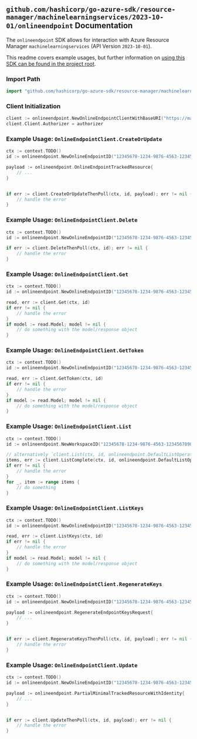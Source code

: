 
## `github.com/hashicorp/go-azure-sdk/resource-manager/machinelearningservices/2023-10-01/onlineendpoint` Documentation

The `onlineendpoint` SDK allows for interaction with Azure Resource Manager `machinelearningservices` (API Version `2023-10-01`).

This readme covers example usages, but further information on [using this SDK can be found in the project root](https://github.com/hashicorp/go-azure-sdk/tree/main/docs).

### Import Path

```go
import "github.com/hashicorp/go-azure-sdk/resource-manager/machinelearningservices/2023-10-01/onlineendpoint"
```


### Client Initialization

```go
client := onlineendpoint.NewOnlineEndpointClientWithBaseURI("https://management.azure.com")
client.Client.Authorizer = authorizer
```


### Example Usage: `OnlineEndpointClient.CreateOrUpdate`

```go
ctx := context.TODO()
id := onlineendpoint.NewOnlineEndpointID("12345678-1234-9876-4563-123456789012", "example-resource-group", "workspaceName", "endpointName")

payload := onlineendpoint.OnlineEndpointTrackedResource{
	// ...
}


if err := client.CreateOrUpdateThenPoll(ctx, id, payload); err != nil {
	// handle the error
}
```


### Example Usage: `OnlineEndpointClient.Delete`

```go
ctx := context.TODO()
id := onlineendpoint.NewOnlineEndpointID("12345678-1234-9876-4563-123456789012", "example-resource-group", "workspaceName", "endpointName")

if err := client.DeleteThenPoll(ctx, id); err != nil {
	// handle the error
}
```


### Example Usage: `OnlineEndpointClient.Get`

```go
ctx := context.TODO()
id := onlineendpoint.NewOnlineEndpointID("12345678-1234-9876-4563-123456789012", "example-resource-group", "workspaceName", "endpointName")

read, err := client.Get(ctx, id)
if err != nil {
	// handle the error
}
if model := read.Model; model != nil {
	// do something with the model/response object
}
```


### Example Usage: `OnlineEndpointClient.GetToken`

```go
ctx := context.TODO()
id := onlineendpoint.NewOnlineEndpointID("12345678-1234-9876-4563-123456789012", "example-resource-group", "workspaceName", "endpointName")

read, err := client.GetToken(ctx, id)
if err != nil {
	// handle the error
}
if model := read.Model; model != nil {
	// do something with the model/response object
}
```


### Example Usage: `OnlineEndpointClient.List`

```go
ctx := context.TODO()
id := onlineendpoint.NewWorkspaceID("12345678-1234-9876-4563-123456789012", "example-resource-group", "workspaceName")

// alternatively `client.List(ctx, id, onlineendpoint.DefaultListOperationOptions())` can be used to do batched pagination
items, err := client.ListComplete(ctx, id, onlineendpoint.DefaultListOperationOptions())
if err != nil {
	// handle the error
}
for _, item := range items {
	// do something
}
```


### Example Usage: `OnlineEndpointClient.ListKeys`

```go
ctx := context.TODO()
id := onlineendpoint.NewOnlineEndpointID("12345678-1234-9876-4563-123456789012", "example-resource-group", "workspaceName", "endpointName")

read, err := client.ListKeys(ctx, id)
if err != nil {
	// handle the error
}
if model := read.Model; model != nil {
	// do something with the model/response object
}
```


### Example Usage: `OnlineEndpointClient.RegenerateKeys`

```go
ctx := context.TODO()
id := onlineendpoint.NewOnlineEndpointID("12345678-1234-9876-4563-123456789012", "example-resource-group", "workspaceName", "endpointName")

payload := onlineendpoint.RegenerateEndpointKeysRequest{
	// ...
}


if err := client.RegenerateKeysThenPoll(ctx, id, payload); err != nil {
	// handle the error
}
```


### Example Usage: `OnlineEndpointClient.Update`

```go
ctx := context.TODO()
id := onlineendpoint.NewOnlineEndpointID("12345678-1234-9876-4563-123456789012", "example-resource-group", "workspaceName", "endpointName")

payload := onlineendpoint.PartialMinimalTrackedResourceWithIdentity{
	// ...
}


if err := client.UpdateThenPoll(ctx, id, payload); err != nil {
	// handle the error
}
```
